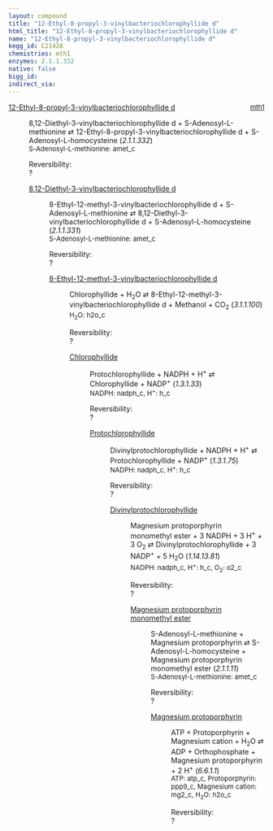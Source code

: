 ```yaml
---
layout: compound
title: "12-Ethyl-8-propyl-3-vinylbacteriochlorophyllide d"
html_title: "12-Ethyl-8-propyl-3-vinylbacteriochlorophyllide d"
name: "12-Ethyl-8-propyl-3-vinylbacteriochlorophyllide d"
kegg_id: C21428
chemistries: mth1
enzymes: 2.1.1.332
native: false
bigg_id: 
indirect_via: 
---
```

<dl><dt class='rs-product'><a href='/compounds/C21428' class='link-dark' data-bs-toggle='tooltip' data-bs-html='true' data-bs-title='KEGG: C21428'>12-Ethyl-8-propyl-3-vinylbacteriochlorophyllide d</a><span style='float: right; max-width: 40%'><a href='/chemistries/mth1' class='link-dark opacity-50' style='font-size: small; word-wrap: anywhere;'>mth1</a></span></dt><dd><p>8,12-Diethyl-3-vinylbacteriochlorophyllide d + S-Adenosyl-L-methionine &#8644; 12-Ethyl-8-propyl-3-vinylbacteriochlorophyllide d + S-Adenosyl-L-homocysteine (<i>2.1.1.332</i>)<br /><span style='font-size: small;'><span data-bs-toggle='tooltip' data-bs-html='true' data-bs-title='KEGG: C00019'>S-Adenosyl-L-methionine</span>: amet_c</span><br /><div class="reversibility_info">Reversibility: <div class="progress"><div class="progress-bar bg-light" role="progressbar" style="width: 100%" aria-valuenow="0" aria-valuemin="0" aria-valuemax="100"></div></div><span>?</span><div class="progress"><div class="progress-bar bg-light" role="progressbar" style="width: 100%" aria-valuenow="0" aria-valuemin="0" aria-valuemax="10"></div></div></div></p><dl><dt><a href='/compounds/C21427' class='link-dark' data-bs-toggle='tooltip' data-bs-html='true' data-bs-title='KEGG: C21427'>8,12-Diethyl-3-vinylbacteriochlorophyllide d</a><span style='float: right; max-width: 40%'><a href='/chemistries/None' class='link-dark opacity-50' style='font-size: small; word-wrap: anywhere;'></a></span></dt><dd><p>8-Ethyl-12-methyl-3-vinylbacteriochlorophyllide d + S-Adenosyl-L-methionine &#8644; 8,12-Diethyl-3-vinylbacteriochlorophyllide d + S-Adenosyl-L-homocysteine (<i>2.1.1.331</i>)<br /><span style='font-size: small;'><span data-bs-toggle='tooltip' data-bs-html='true' data-bs-title='KEGG: C00019'>S-Adenosyl-L-methionine</span>: amet_c</span><br /><div class="reversibility_info">Reversibility: <div class="progress"><div class="progress-bar bg-light" role="progressbar" style="width: 100%" aria-valuenow="0" aria-valuemin="0" aria-valuemax="100"></div></div><span>?</span><div class="progress"><div class="progress-bar bg-light" role="progressbar" style="width: 100%" aria-valuenow="0" aria-valuemin="0" aria-valuemax="10"></div></div></div></p><dl><dt><a href='/compounds/C18157' class='link-dark' data-bs-toggle='tooltip' data-bs-html='true' data-bs-title='KEGG: C18157'>8-Ethyl-12-methyl-3-vinylbacteriochlorophyllide d</a><span style='float: right; max-width: 40%'><a href='/chemistries/None' class='link-dark opacity-50' style='font-size: small; word-wrap: anywhere;'></a></span></dt><dd><p>Chlorophyllide + H<sub>2</sub>O &#8644; 8-Ethyl-12-methyl-3-vinylbacteriochlorophyllide d + Methanol + CO<sub>2</sub> (<i>3.1.1.100</i>)<br /><span style='font-size: small;'><span data-bs-toggle='tooltip' data-bs-html='true' data-bs-title='KEGG: C00001'>H<sub>2</sub>O</span>: h2o_c</span><br /><div class="reversibility_info">Reversibility: <div class="progress"><div class="progress-bar bg-light" role="progressbar" style="width: 100%" aria-valuenow="0" aria-valuemin="0" aria-valuemax="100"></div></div><span>?</span><div class="progress"><div class="progress-bar bg-light" role="progressbar" style="width: 100%" aria-valuenow="0" aria-valuemin="0" aria-valuemax="10"></div></div></div></p><dl><dt><a href='/compounds/C02139' class='link-dark' data-bs-toggle='tooltip' data-bs-html='true' data-bs-title='KEGG: C02139'>Chlorophyllide</a><span style='float: right; max-width: 40%'><a href='/chemistries/None' class='link-dark opacity-50' style='font-size: small; word-wrap: anywhere;'></a></span></dt><dd><p>Protochlorophyllide + NADPH + H<sup>+</sup> &#8644; Chlorophyllide + NADP<sup>+</sup> (<i>1.3.1.33</i>)<br /><span style='font-size: small;'><span data-bs-toggle='tooltip' data-bs-html='true' data-bs-title='KEGG: C00005'>NADPH</span>: nadph_c, <span data-bs-toggle='tooltip' data-bs-html='true' data-bs-title='KEGG: C00080'>H<sup>+</sup></span>: h_c</span><br /><div class="reversibility_info">Reversibility: <div class="progress"><div class="progress-bar bg-light" role="progressbar" style="width: 100%" aria-valuenow="0" aria-valuemin="0" aria-valuemax="100"></div></div><span>?</span><div class="progress"><div class="progress-bar bg-light" role="progressbar" style="width: 100%" aria-valuenow="0" aria-valuemin="0" aria-valuemax="10"></div></div></div></p><dl><dt><a href='/compounds/C02880' class='link-dark' data-bs-toggle='tooltip' data-bs-html='true' data-bs-title='KEGG: C02880'>Protochlorophyllide</a><span style='float: right; max-width: 40%'><a href='/chemistries/None' class='link-dark opacity-50' style='font-size: small; word-wrap: anywhere;'></a></span></dt><dd><p>Divinylprotochlorophyllide + NADPH + H<sup>+</sup> &#8644; Protochlorophyllide + NADP<sup>+</sup> (<i>1.3.1.75</i>)<br /><span style='font-size: small;'><span data-bs-toggle='tooltip' data-bs-html='true' data-bs-title='KEGG: C00005'>NADPH</span>: nadph_c, <span data-bs-toggle='tooltip' data-bs-html='true' data-bs-title='KEGG: C00080'>H<sup>+</sup></span>: h_c</span><br /><div class="reversibility_info">Reversibility: <div class="progress"><div class="progress-bar bg-light" role="progressbar" style="width: 100%" aria-valuenow="0" aria-valuemin="0" aria-valuemax="100"></div></div><span>?</span><div class="progress"><div class="progress-bar bg-light" role="progressbar" style="width: 100%" aria-valuenow="0" aria-valuemin="0" aria-valuemax="10"></div></div></div></p><dl><dt><a href='/compounds/C11831' class='link-dark' data-bs-toggle='tooltip' data-bs-html='true' data-bs-title='KEGG: C11831'>Divinylprotochlorophyllide</a><span style='float: right; max-width: 40%'><a href='/chemistries/None' class='link-dark opacity-50' style='font-size: small; word-wrap: anywhere;'></a></span></dt><dd><p>Magnesium protoporphyrin monomethyl ester + 3 NADPH + 3 H<sup>+</sup> + 3 O<sub>2</sub> &#8644; Divinylprotochlorophyllide + 3 NADP<sup>+</sup> + 5 H<sub>2</sub>O (<i>1.14.13.81</i>)<br /><span style='font-size: small;'><span data-bs-toggle='tooltip' data-bs-html='true' data-bs-title='KEGG: C00005'>NADPH</span>: nadph_c, <span data-bs-toggle='tooltip' data-bs-html='true' data-bs-title='KEGG: C00080'>H<sup>+</sup></span>: h_c, <span data-bs-toggle='tooltip' data-bs-html='true' data-bs-title='KEGG: C00007'>O<sub>2</sub></span>: o2_c</span><br /><div class="reversibility_info">Reversibility: <div class="progress"><div class="progress-bar bg-light" role="progressbar" style="width: 100%" aria-valuenow="0" aria-valuemin="0" aria-valuemax="100"></div></div><span>?</span><div class="progress"><div class="progress-bar bg-light" role="progressbar" style="width: 100%" aria-valuenow="0" aria-valuemin="0" aria-valuemax="10"></div></div></div></p><dl><dt><a href='/compounds/C04536' class='link-dark' data-bs-toggle='tooltip' data-bs-html='true' data-bs-title='KEGG: C04536'>Magnesium protoporphyrin monomethyl ester</a><span style='float: right; max-width: 40%'><a href='/chemistries/None' class='link-dark opacity-50' style='font-size: small; word-wrap: anywhere;'></a></span></dt><dd><p>S-Adenosyl-L-methionine + Magnesium protoporphyrin &#8644; S-Adenosyl-L-homocysteine + Magnesium protoporphyrin monomethyl ester (<i>2.1.1.11</i>)<br /><span style='font-size: small;'><span data-bs-toggle='tooltip' data-bs-html='true' data-bs-title='KEGG: C00019'>S-Adenosyl-L-methionine</span>: amet_c</span><br /><div class="reversibility_info">Reversibility: <div class="progress"><div class="progress-bar bg-light" role="progressbar" style="width: 100%" aria-valuenow="0" aria-valuemin="0" aria-valuemax="100"></div></div><span>?</span><div class="progress"><div class="progress-bar bg-light" role="progressbar" style="width: 100%" aria-valuenow="0" aria-valuemin="0" aria-valuemax="10"></div></div></div></p><dl><dt><a href='/compounds/C03516' class='link-dark' data-bs-toggle='tooltip' data-bs-html='true' data-bs-title='KEGG: C03516'>Magnesium protoporphyrin</a><span style='float: right; max-width: 40%'><a href='/chemistries/None' class='link-dark opacity-50' style='font-size: small; word-wrap: anywhere;'></a></span></dt><dd><p>ATP + Protoporphyrin + Magnesium cation + H<sub>2</sub>O &#8644; ADP + Orthophosphate + Magnesium protoporphyrin + 2 H<sup>+</sup> (<i>6.6.1.1</i>)<br /><span style='font-size: small;'><span data-bs-toggle='tooltip' data-bs-html='true' data-bs-title='KEGG: C00002'>ATP</span>: atp_c, <span data-bs-toggle='tooltip' data-bs-html='true' data-bs-title='KEGG: C02191'>Protoporphyrin</span>: ppp9_c, <span data-bs-toggle='tooltip' data-bs-html='true' data-bs-title='KEGG: C00305'>Magnesium cation</span>: mg2_c, <span data-bs-toggle='tooltip' data-bs-html='true' data-bs-title='KEGG: C00001'>H<sub>2</sub>O</span>: h2o_c</span><br /><div class="reversibility_info">Reversibility: <div class="progress"><div class="progress-bar bg-light" role="progressbar" style="width: 100%" aria-valuenow="0" aria-valuemin="0" aria-valuemax="100"></div></div><span>?</span><div class="progress"><div class="progress-bar bg-light" role="progressbar" style="width: 100%" aria-valuenow="0" aria-valuemin="0" aria-valuemax="10"></div></div></div></p><dl></dl></dd></dl></dd></dl></dd></dl></dd></dl></dd></dl></dd></dl></dd></dl></dd></dl>